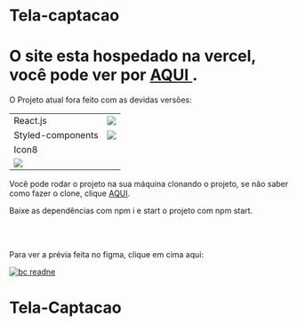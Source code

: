 # Tela-captacao
# O site esta hospedado na vercel, você pode ver por <a href="https://tela-de-captacao-ed5s4eya1-eliasgabriel1.vercel.app/"> AQUI </a>.


<div>
  <p> O Projeto atual fora feito com as devidas versões:</p>
  </div>
  
  <table>
<tr>
  <tr>
    <td>React.js</td>
    <td><a href="https://www.npmjs.com/package/react"><img src="https://shields.io/badge/version-v17.0.2-lightblue" /></a></td>
  </tr>
  <tr>
    <td>Styled-components</td>
    <td><a href="https://www.npmjs.com/package/styled-components"> <img src="https://shields.io/badge/version-v5.3.3-green" /></a></td>
  </tr>
    <tr>
    <td>Icon8</td>
    <td><a href="https://icons8.com.br/"></a></td>
  </tr>
  <tr>
    <td><a href="https://github.com/EliasGabriel1"><img src="https://img.icons8.com/clouds/100/000000/github.png" /></a></td>
  </tr>
</table>


Você pode rodar o projeto na sua máquina clonando o projeto, se não saber como fazer o clone, clique <a href="https://www.atlassian.com/br/git/tutorials/setting-up-a-repository/git-clone"> AQUI</a>.

Baixe as dependências com npm i e start o projeto com npm start.

<br>
<br>


Para ver a prévia feita no figma, clique em cima aqui:

<a href="https://www.figma.com/file/gmeAsFi3voyprAeCLM699U/Untitled?node-id=1%3A169"  target="_blank">![bc readne](https://user-images.githubusercontent.com/50595684/140429879-5a548f2f-71a6-411f-b06c-0ce9b845198d.PNG) </a>

# Tela-Captacao
